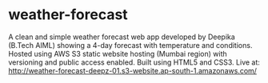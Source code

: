 # weather-forecast
A clean and simple weather forecast web app developed by Deepika (B.Tech AIML) showing a 4-day forecast with temperature and conditions. Hosted using AWS S3 static website hosting (Mumbai region) with versioning and public access enabled. Built using HTML5 and CSS3. Live at: http://weather-forecast-deepz-01.s3-website.ap-south-1.amazonaws.com/
